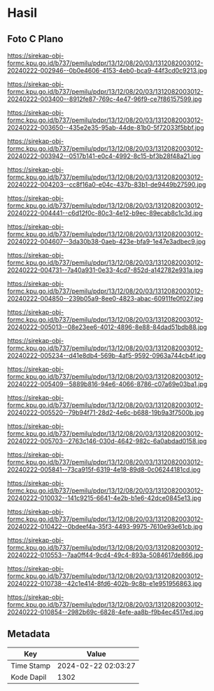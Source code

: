 # Hasil

## Foto C Plano

https://sirekap-obj-formc.kpu.go.id/b737/pemilu/pdpr/13/12/08/20/03/1312082003012-20240222-002946--0b0e4606-4153-4eb0-bca9-44f3cd0c9213.jpg

https://sirekap-obj-formc.kpu.go.id/b737/pemilu/pdpr/13/12/08/20/03/1312082003012-20240222-003400--8912fe87-769c-4e47-96f9-ce7f86157599.jpg

https://sirekap-obj-formc.kpu.go.id/b737/pemilu/pdpr/13/12/08/20/03/1312082003012-20240222-003650--435e2e35-95ab-44de-81b0-5f72033f5bbf.jpg

https://sirekap-obj-formc.kpu.go.id/b737/pemilu/pdpr/13/12/08/20/03/1312082003012-20240222-003942--0517b141-e0c4-4992-8c15-bf3b28f48a21.jpg

https://sirekap-obj-formc.kpu.go.id/b737/pemilu/pdpr/13/12/08/20/03/1312082003012-20240222-004203--cc8f16a0-e04c-437b-83b1-de9449b27590.jpg

https://sirekap-obj-formc.kpu.go.id/b737/pemilu/pdpr/13/12/08/20/03/1312082003012-20240222-004441--c6d12f0c-80c3-4e12-b9ec-89ecab8c1c3d.jpg

https://sirekap-obj-formc.kpu.go.id/b737/pemilu/pdpr/13/12/08/20/03/1312082003012-20240222-004607--3da30b38-0aeb-423e-bfa9-1e47e3adbec9.jpg

https://sirekap-obj-formc.kpu.go.id/b737/pemilu/pdpr/13/12/08/20/03/1312082003012-20240222-004731--7a40a931-0e33-4cd7-852d-a142782e931a.jpg

https://sirekap-obj-formc.kpu.go.id/b737/pemilu/pdpr/13/12/08/20/03/1312082003012-20240222-004850--239b05a9-8ee0-4823-abac-60911fe0f027.jpg

https://sirekap-obj-formc.kpu.go.id/b737/pemilu/pdpr/13/12/08/20/03/1312082003012-20240222-005013--08e23ee6-4012-4896-8e88-84dad51bdb88.jpg

https://sirekap-obj-formc.kpu.go.id/b737/pemilu/pdpr/13/12/08/20/03/1312082003012-20240222-005234--d41e8db4-569b-4af5-9592-0963a744cb4f.jpg

https://sirekap-obj-formc.kpu.go.id/b737/pemilu/pdpr/13/12/08/20/03/1312082003012-20240222-005409--5889b816-94e6-4066-8786-c07a69e03ba1.jpg

https://sirekap-obj-formc.kpu.go.id/b737/pemilu/pdpr/13/12/08/20/03/1312082003012-20240222-005520--79b94f71-28d2-4e6c-b688-19b9a3f7500b.jpg

https://sirekap-obj-formc.kpu.go.id/b737/pemilu/pdpr/13/12/08/20/03/1312082003012-20240222-005703--2763c146-030d-4642-982c-6a0abdad0158.jpg

https://sirekap-obj-formc.kpu.go.id/b737/pemilu/pdpr/13/12/08/20/03/1312082003012-20240222-005841--73ca915f-6319-4e18-89d8-0c06244181cd.jpg

https://sirekap-obj-formc.kpu.go.id/b737/pemilu/pdpr/13/12/08/20/03/1312082003012-20240222-010032--141c9215-6641-4e2b-b1e6-42dce0845e13.jpg

https://sirekap-obj-formc.kpu.go.id/b737/pemilu/pdpr/13/12/08/20/03/1312082003012-20240222-010422--0bdeef4a-35f3-4493-9975-7610e93e61cb.jpg

https://sirekap-obj-formc.kpu.go.id/b737/pemilu/pdpr/13/12/08/20/03/1312082003012-20240222-010553--7aa0ff44-9cd4-49c4-893a-5084617de866.jpg

https://sirekap-obj-formc.kpu.go.id/b737/pemilu/pdpr/13/12/08/20/03/1312082003012-20240222-010738--42c1e414-8fd6-402b-9c8b-e1e951956863.jpg

https://sirekap-obj-formc.kpu.go.id/b737/pemilu/pdpr/13/12/08/20/03/1312082003012-20240222-010854--2982b69c-6828-4efe-aa8b-f9b4ec4517ed.jpg


## Metadata

| Key        | Value               |
| ---------- | ------------------- |
| Time Stamp | 2024-02-22 02:03:27 |
| Kode Dapil | 1302                |



